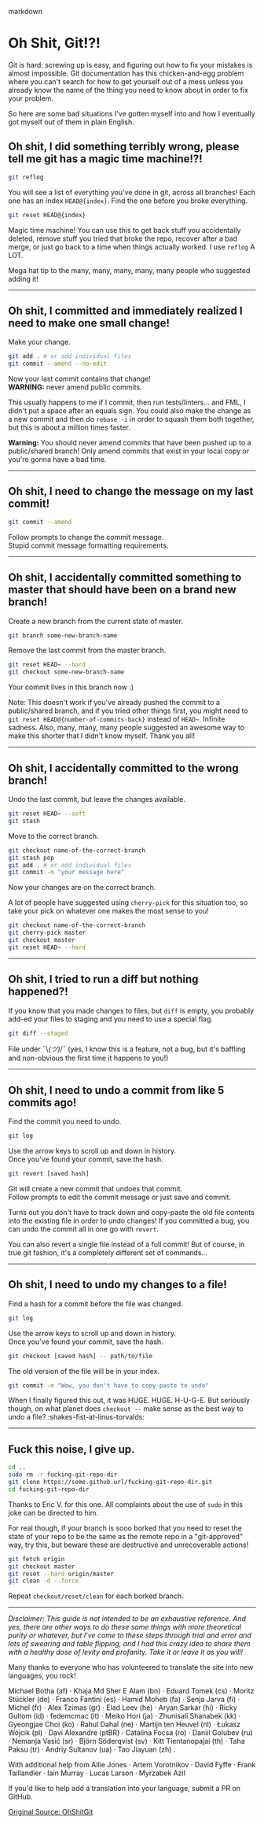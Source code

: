 markdown
# Oh Shit, Git!?!

Git is hard: screwing up is easy, and figuring out how to fix your mistakes is almost impossible. Git documentation has this chicken-and-egg problem where you can't search for how to get yourself out of a mess unless you already know the name of the thing you need to know about in order to fix your problem.

So here are some bad situations I've gotten myself into and how I eventually got myself out of them in plain English.

## Oh shit, I did something terribly wrong, please tell me git has a magic time machine!?!

```bash
git reflog
```

You will see a list of everything you've done in git, across all branches! Each one has an index `HEAD@{index}`. Find the one before you broke everything.

```bash
git reset HEAD@{index}
```

Magic time machine! You can use this to get back stuff you accidentally deleted, remove stuff you tried that broke the repo, recover after a bad merge, or just go back to a time when things actually worked. I use `reflog` A LOT.

Mega hat tip to the many, many, many, many, many people who suggested adding it!

---

## Oh shit, I committed and immediately realized I need to make one small change!

Make your change.

```bash
git add . # or add individual files
git commit --amend --no-edit
```

Now your last commit contains that change!  
**WARNING:** never amend public commits.

This usually happens to me if I commit, then run tests/linters... and FML, I didn't put a space after an equals sign. You could also make the change as a new commit and then do `rebase -i` in order to squash them both together, but this is about a million times faster.

**Warning:** You should never amend commits that have been pushed up to a public/shared branch! Only amend commits that exist in your local copy or you're gonna have a bad time.

---

## Oh shit, I need to change the message on my last commit!

```bash
git commit --amend
```

Follow prompts to change the commit message.  
Stupid commit message formatting requirements.

---

## Oh shit, I accidentally committed something to master that should have been on a brand new branch!

Create a new branch from the current state of master.

```bash
git branch some-new-branch-name
```

Remove the last commit from the master branch.

```bash
git reset HEAD~ --hard
git checkout some-new-branch-name
```

Your commit lives in this branch now :)

Note: This doesn't work if you've already pushed the commit to a public/shared branch, and if you tried other things first, you might need to `git reset HEAD@{number-of-commits-back}` instead of `HEAD~`. Infinite sadness. Also, many, many, many people suggested an awesome way to make this shorter that I didn't know myself. Thank you all!

---

## Oh shit, I accidentally committed to the wrong branch!

Undo the last commit, but leave the changes available.

```bash
git reset HEAD~ --soft
git stash
```

Move to the correct branch.

```bash
git checkout name-of-the-correct-branch
git stash pop
git add . # or add individual files
git commit -m "your message here"
```

Now your changes are on the correct branch.

A lot of people have suggested using `cherry-pick` for this situation too, so take your pick on whatever one makes the most sense to you!

```bash
git checkout name-of-the-correct-branch
git cherry-pick master
git checkout master
git reset HEAD~ --hard
```

---

## Oh shit, I tried to run a diff but nothing happened?!

If you know that you made changes to files, but `diff` is empty, you probably add-ed your files to staging and you need to use a special flag.

```bash
git diff --staged
```

File under ¯\\_(ツ)_/¯ (yes, I know this is a feature, not a bug, but it's baffling and non-obvious the first time it happens to you!)

---

## Oh shit, I need to undo a commit from like 5 commits ago!

Find the commit you need to undo.

```bash
git log
```

Use the arrow keys to scroll up and down in history.  
Once you've found your commit, save the hash.

```bash
git revert [saved hash]
```

Git will create a new commit that undoes that commit.  
Follow prompts to edit the commit message or just save and commit.

Turns out you don't have to track down and copy-paste the old file contents into the existing file in order to undo changes! If you committed a bug, you can undo the commit all in one go with `revert`.

You can also revert a single file instead of a full commit! But of course, in true git fashion, it's a completely different set of commands...

---

## Oh shit, I need to undo my changes to a file!

Find a hash for a commit before the file was changed.

```bash
git log
```

Use the arrow keys to scroll up and down in history.  
Once you've found your commit, save the hash.

```bash
git checkout [saved hash] -- path/to/file
```

The old version of the file will be in your index.

```bash
git commit -m "Wow, you don't have to copy-paste to undo"
```

When I finally figured this out, it was HUGE. HUGE. H-U-G-E. But seriously though, on what planet does `checkout --` make sense as the best way to undo a file? :shakes-fist-at-linus-torvalds:

---

## Fuck this noise, I give up.

```bash
cd ..
sudo rm -r fucking-git-repo-dir
git clone https://some.github.url/fucking-git-repo-dir.git
cd fucking-git-repo-dir
```

Thanks to Eric V. for this one. All complaints about the use of `sudo` in this joke can be directed to him.

For real though, if your branch is sooo borked that you need to reset the state of your repo to be the same as the remote repo in a "git-approved" way, try this, but beware these are destructive and unrecoverable actions!

```bash
git fetch origin
git checkout master
git reset --hard origin/master
git clean -d --force
```

Repeat `checkout/reset/clean` for each borked branch.

---

*Disclaimer: This guide is not intended to be an exhaustive reference. And yes, there are other ways to do these same things with more theoretical purity or whatever, but I've come to these steps through trial and error and lots of swearing and table flipping, and I had this crazy idea to share them with a healthy dose of levity and profanity. Take it or leave it as you will!*

Many thanks to everyone who has volunteered to translate the site into new languages, you rock!

Michael Botha (af) · Khaja Md Sher E Alam (bn) · Eduard Tomek (cs) · Moritz Stückler (de) · Franco Fantini (es) · Hamid Moheb (fa) · Senja Jarva (fi) · Michel (fr) · Alex Tzimas (gr) · Elad Leev (he) · Aryan Sarkar (hi) · Ricky Gultom (id) · fedemcmac (it) · Meiko Hori (ja) · Zhunisali Shanabek (kk) · Gyeongjae Choi (ko) · Rahul Dahal (ne) · Martijn ten Heuvel (nl) · Łukasz Wójcik (pl) · Davi Alexandre (ptBR) · Catalina Focsa (ro) · Daniil Golubev (ru) · Nemanja Vasić (sr) · Björn Söderqvist (sv) · Kitt Tientanopajai (th) · Taha Paksu (tr) · Andriy Sultanov (ua) · Tao Jiayuan (zh) .

With additional help from Allie Jones · Artem Vorotnikov · David Fyffe · Frank Taillandier · Iain Murray · Lucas Larson · Myrzabek Azil

If you'd like to help add a translation into your language, submit a PR on GitHub.

[Original Source: OhShitGit](https://ohshitgit.com/)
